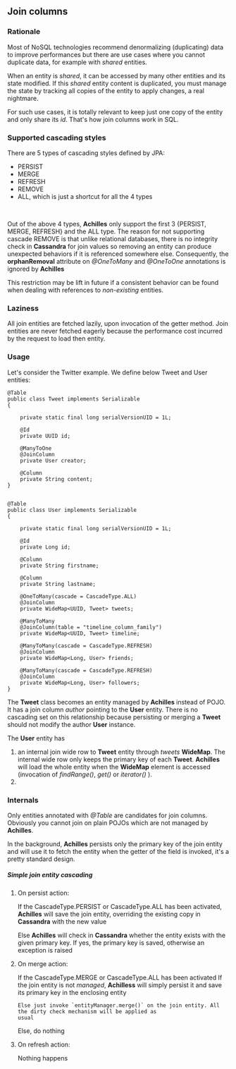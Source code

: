 ## Join columns

### Rationale 

 Most of NoSQL technologies recommend denormalizing (duplicating) data to improve performances but there are use cases where 
 you cannot duplicate data, for example with *shared* entities.

 When an entity is *shared*, it can be accessed by many other entities and its state modified. If this *shared* entity content
 is duplicated, you must manage the state by tracking all copies of the entity to apply changes, a real nightmare.

 For such use cases, it is totally relevant to keep just one copy of the entity and only share its *id*. That's how join columns
 work in SQL.


### Supported cascading styles

 There are 5 types of cascading styles defined by JPA:

 - PERSIST
 - MERGE
 - REFRESH
 - REMOVE
 - ALL, which is just a shortcut for all the 4 types
<br/>

Out of the above 4 types, **Achilles** only support the first 3 {PERSIST, MERGE, REFRESH} and the ALL type. The reason for not
supporting cascade REMOVE is that unlike relational databases, there is no integrity check in **Cassandra** for join values so
removing an entity can produce unexpected behaviors if it is referenced somewhere else. Consequently, the **orphanRemoval** 
attribute on *@OneToMany* and *@OneToOne* annotations is ignored by **Achilles**

 This restriction may be lift in future if a consistent behavior can be found when dealing with references to *non-existing* 
 entities.


### Laziness

 All join entities are fetched lazily, upon invocation of the getter method. Join entities are never fetched eagerly because 
 the performance cost incurred by the request to load then entity.
 

### Usage

 Let's consider the Twitter example. We define below Tweet and User entities:

	@Table
	public class Tweet implements Serializable
	{

		private static final long serialVersionUID = 1L;

		@Id
		private UUID id;

		@ManyToOne
		@JoinColumn
		private User creator;

		@Column
		private String content;
	}


	@Table
	public class User implements Serializable
	{

		private static final long serialVersionUID = 1L;

		@Id
		private Long id;

		@Column
		private String firstname;

		@Column
		private String lastname;

		@OneToMany(cascade = CascadeType.ALL)
		@JoinColumn
		private WideMap<UUID, Tweet> tweets;

		@ManyToMany
		@JoinColumn(table = "timeline_column_family")
		private WideMap<UUID, Tweet> timeline;

		@ManyToMany(cascade = CascadeType.REFRESH)
		@JoinColumn
		private WideMap<Long, User> friends;

		@ManyToMany(cascade = CascadeType.REFRESH)
		@JoinColumn
		private WideMap<Long, User> followers;
	}


 The **Tweet** class becomes an entity managed by **Achilles** instead of POJO. It has a join column *author* pointing to
 the **User** entity. There is no cascading set on this relationship because persisting or merging a **Tweet** should not
 modify the author **User** instance.

 The **User** entity has 
 
 1. an internal join wide row to **Tweet** entity through *tweets* **WideMap**. The internal wide row
    only keeps the primary key of each **Tweet**. **Achilles** will load the whole entity when the **WideMap** element is accessed
    (invocation of *findRange()*, *get()* or *iterator()* ).
 2. 
 

 
### Internals

 Only entities annotated with *@Table* are candidates for join columns. Obviously you cannot join on plain POJOs which are not
managed by **Achilles**.

 In the background, **Achilles** persists only the primary key of the join entity and will use it to fetch the entity when the
getter of the field is invoked, it's a pretty standard design.


##### Simple join entity cascading

 1. On persist action:
	
	If the CascadeType.PERSIST or CascadeType.ALL has been activated, **Achilles** will save the join entity, overriding
	the existing copy in **Cassandra** with the new value
	
	Else **Achilles** will check in **Cassandra** whether the entity exists with the given primary key. If yes, the 
	primary key is saved, otherwise an exception is raised

 2. On merge action:

	If the CascadeType.MERGE or CascadeType.ALL has been activated
		If the join entity is not *managed*, **Achilless** will simply persist it and save its primary key in the 
		enclosing entity
		
		Else just invoke `entityManager.merge()` on the join entity. All the dirty check mechanism will be applied as
		usual

	Else, do nothing

 3. On refresh action:

	Nothing happens


 

 

 
